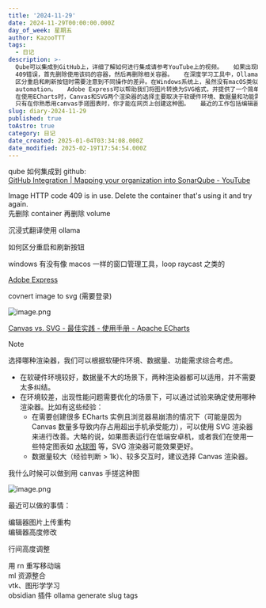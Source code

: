 ```yaml
---
title: '2024-11-29'
date: 2024-11-29T00:00:00.000Z
day_of_week: 星期五
author: KazooTTT
tags:
  - 日记
description: >-
  Qube可以集成到GitHub上，详细了解如何进行集成请参考YouTube上的视频。   如果出现HTTP
  409错误，首先删除使用该码的容器，然后再删除相关容器。   在深度学习工具中，Ollama是一个非常好的沉浸式翻译工具。  
  区分重启和刷新按钮时需要注意到不同操作的差异。在Windows系统上，虽然没有macOS类似的窗口管理工具，但仍可以使用Raycast等第三方应用进行任务
  automation。   Adobe Express可以帮助我们将图片转换为SVG格式，并提供了一个简单易用的工具。  
  在使用ECharts时，Canvas和SVG两个渲染器的选择主要取决于软硬件环境、数据量和功能需求。在需要优化性能的问题场景下，尝试结合实验来确定使用哪种渲-render器更合适。  
  只有在你熟悉用canvas手搓图表时，你才能在网页上创建这种图。   最近的工作包括编辑器图片上传重构、移动端应用程序的开发以及学习VTK和图形学。
slug: diary-2024-11-29
published: true
toAstro: true
category: 日记
date_created: 2025-01-04T03:34:08.000Z
date_modified: 2025-02-19T17:54:54.000Z
---
```


qube 如何集成到 github:  
[GitHub Integration | Mapping your organization into SonarQube - YouTube](<https://www.youtube.com/watch?v=6zvBuZr8CeI>)

Image HTTP code 409 is in use. Delete the container that's using it and try again.  
先删除 container 再删除 volume

沉浸式翻译使用 ollama

如何区分重启和刷新按钮

windows 有没有像 macos 一样的窗口管理工具，loop raycast 之类的

[Adobe Express](<https://new.express.adobe.com/tools/convert-to-svg>)

covnert image to svg (需要登录)

![image.png](<https://pictures.kazoottt.top/2024/11/20241129-771df278cae6c89066af0a9a882f3ff9.png>)

[Canvas vs. SVG - 最佳实践 - 使用手册 - Apache ECharts](<https://echarts.apache.org/handbook/zh/best-practices/canvas-vs-svg/>)

> [!note]
> 选择哪种渲染器，我们可以根据软硬件环境、数据量、功能需求综合考虑。
> 
> - 在软硬件环境较好，数据量不大的场景下，两种渲染器都可以适用，并不需要太多纠结。
> - 在环境较差，出现性能问题需要优化的场景下，可以通过试验来确定使用哪种渲染器。比如有这些经验：
>   - 在需要创建很多 ECharts 实例且浏览器易崩溃的情况下（可能是因为 Canvas 数量多导致内存占用超出手机承受能力），可以使用 SVG 渲染器来进行改善。大略的说，如果图表运行在低端安卓机，或者我们在使用一些特定图表如 [水球图](<https://ecomfe.github.io/echarts-liquidfill/example/>) 等，SVG 渲染器可能效果更好。
>   - 数据量较大（经验判断 > 1k）、较多交互时，建议选择 Canvas 渲染器。

我什么时候可以做到用 canvas 手搓这种图

![image.png](<https://pictures.kazoottt.top/2024/11/20241129-60d83ca2693fd5e9774743f352039c2b.png>)

最近可以做的事情：

编辑器图片上传重构  
编辑器高度修改

行间高度调整

用 rn 重写移动端  
ml 资源整合  
vtk、图形学学习  
obsidian 插件 ollama generate slug tags  
